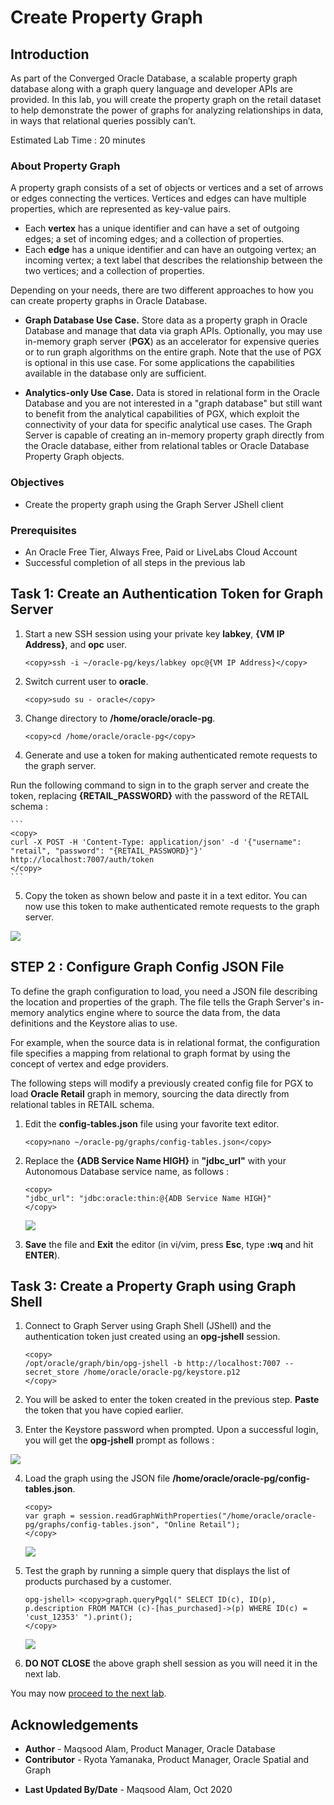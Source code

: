 # Create Property Graph

## Introduction

As part of the Converged Oracle Database, a scalable property graph database along with a graph query language and developer APIs are provided. In this lab, you will create the property graph on the retail dataset to help demonstrate the power of graphs for analyzing relationships in data, in ways that relational queries possibly can’t.

Estimated Lab Time : 20 minutes

### About Property Graph

A property graph consists of a set of objects or vertices and a set of arrows or edges connecting the vertices. Vertices and edges can have multiple properties, which are represented as key-value pairs.

- Each **vertex** has a unique identifier and can have a set of outgoing edges; a set of incoming edges; and a collection of properties.
- Each **edge** has a unique identifier and can have an outgoing vertex; an incoming vertex; a text label that describes the relationship between the two vertices; and a collection of properties.

Depending on your needs, there are two different approaches to how you can create property graphs in Oracle Database.

* **Graph Database Use Case.** Store data as a property graph in Oracle Database and manage that data via graph APIs. Optionally, you may use in-memory graph server (**PGX**) as an accelerator for expensive queries or to run graph algorithms on the entire graph. Note that the use of PGX is optional in this use case. For some applications the capabilities available in the database only are sufficient.

* **Analytics-only Use Case.** Data is stored in relational form in the Oracle Database and you are not interested in a "graph database" but still want to benefit from the analytical capabilities of PGX, which exploit the connectivity of your data for specific analytical use cases. The Graph Server is capable of creating an in-memory property graph directly from the Oracle database, either from relational tables or Oracle Database Property Graph objects.

### Objectives

- Create the property graph using the Graph Server JShell client

### Prerequisites

- An Oracle Free Tier, Always Free, Paid or LiveLabs Cloud Account
- Successful completion of all steps in the previous lab

## Task 1: Create an Authentication Token for Graph Server

1. Start a new SSH session using your private key **labkey**, **{VM IP Address}**, and **opc** user.

    ```
    <copy>ssh -i ~/oracle-pg/keys/labkey opc@{VM IP Address}</copy>
    ```

2. Switch current user to **oracle**.

    ```
    <copy>sudo su - oracle</copy>
    ```

3. Change directory to **/home/oracle/oracle-pg**.

    ```
    <copy>cd /home/oracle/oracle-pg</copy>
    ```

4. Generate and use a token for making authenticated remote requests to the graph server.

  Run the following command to sign in to the graph server and create the token, replacing **{RETAIL_PASSWORD}** with the password of the RETAIL schema :

    ```
    <copy>
    curl -X POST -H 'Content-Type: application/json' -d '{"username": "retail", "password": "{RETAIL_PASSWORD}"}' http://localhost:7007/auth/token
    </copy>
    ```

5. Copy the token as shown below and paste it in a text editor. You can now use this token to make authenticated remote requests to the graph server.

  ![](./images/auth-token.png)

## **STEP 2** : Configure Graph Config JSON File

To define the graph configuration to load, you need a JSON file describing the location and properties of the graph. The file tells the Graph Server's in-memory analytics engine where to source the data from, the data definitions and the Keystore alias to use.

For example, when the source data is in relational format, the configuration file specifies a mapping from relational to graph format by using the concept of vertex and edge providers.

The following steps will modify a previously created config file for PGX to load **Oracle Retail** graph in memory, sourcing the data directly from relational tables in RETAIL schema.

1. Edit the **config-tables.json** file using your favorite text editor.

    ```
    <copy>nano ~/oracle-pg/graphs/config-tables.json</copy>
    ```

2. Replace the **{ADB Service Name HIGH}** in **"jdbc_url"** with your Autonomous Database service name, as follows :

    ```
    <copy>
    "jdbc_url": "jdbc:oracle:thin:@{ADB Service Name HIGH}"
    </copy>
    ```
    ![](./images/config-tables-json.png)

3. **Save** the file and **Exit** the editor (in vi/vim, press **Esc**, type **:wq** and hit **ENTER**).

## Task 3: Create a Property Graph using Graph Shell

1. Connect to Graph Server using Graph Shell (JShell) and the authentication token just created using an **opg-jshell** session.

    ```
    <copy>
    /opt/oracle/graph/bin/opg-jshell -b http://localhost:7007 --secret_store /home/oracle/oracle-pg/keystore.p12
    </copy>
    ```

2. You will be asked to enter the token created in the previous step. **Paste** the token that you have copied earlier.

3. Enter the Keystore password when prompted. Upon a successful login, you will get the **opg-jshell** prompt as follows :

  ![](./images/jshell-prompt.png)

4. Load the graph using the JSON file **/home/oracle/oracle-pg/config-tables.json**.

    ```
    <copy>
    var graph = session.readGraphWithProperties("/home/oracle/oracle-pg/graphs/config-tables.json", "Online Retail");
    </copy>
    ```
    ![](./images/load-graph.png)

5. Test the graph by running a simple query that displays the list of products purchased by a customer.

    ```
    opg-jshell> <copy>graph.queryPgql(" SELECT ID(c), ID(p), p.description FROM MATCH (c)-[has_purchased]->(p) WHERE ID(c) = 'cust_12353' ").print();
    </copy>
    ```
    ![](./images/simple-graph-query.png)

6. **DO NOT CLOSE** the above graph shell session as you will need it in the next lab.

You may now [proceed to the next lab](#next).

## Acknowledgements

- **Author** - Maqsood Alam, Product Manager, Oracle Database
- **Contributor** - Ryota Yamanaka, Product Manager, Oracle Spatial and Graph
* **Last Updated By/Date** - Maqsood Alam, Oct 2020

